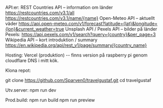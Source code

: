 API:er:
REST Countries API – information om länder
https://restcountries.com/v3.1/all
https://restcountries.com/v3.1/name/{name}
Open-Meteo API – aktuellt väder
https://api.open-meteo.com/v1/forecast?latitude={lat}&longitude={lon}&current_weather=true
Unsplash API / Pexels API – bilder på länder
Pexels: https://api.pexels.com/v1/search?query={country}&per_page=3
Wikipedia API – kort introduktion / summary
https://en.wikipedia.org/api/rest_v1/page/summary/{country_name}

Hosting: Vercel (produktion) -- finns version på raspberry pi genom cloudflare DNS i mitt kök. 


Klona repot: 

git clone https://github.com/Sparven0/travelgustaf.git
cd travelgustaf

Utv.server:
npm run dev

Prod.build:
npm run build
npm run preview


